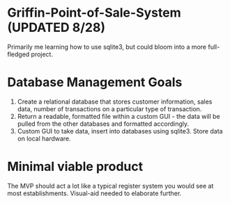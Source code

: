 # Griffin-Point-of-Sale-System (UPDATED 8/28)
Primarily me learning how to use sqlite3, but could bloom into a more full-fledged project.

# Database Management Goals
1) Create a relational database that stores customer information, sales data, number of transactions on a particular type of transaction.
2) Return a readable, formatted file within a custom GUI - the data will be pulled from the other databases and formatted accordingly.
3) Custom GUI to take data, insert into databases using sqlite3. Store data on local hardware.

# Minimal viable product
The MVP should act a lot like a typical register system you would see at most establishments. Visual-aid needed to elaborate further.
